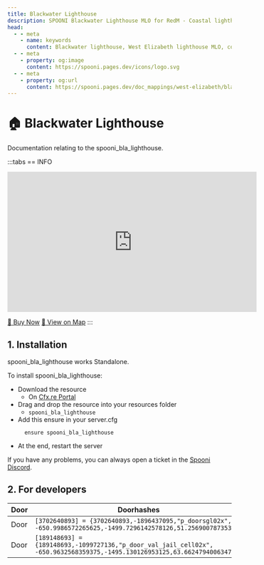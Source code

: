 ```yaml
---
title: Blackwater Lighthouse
description: SPOONI Blackwater Lighthouse MLO for RedM - Coastal lighthouse with keeper's quarters. Maritime landmark for Blackwater area roleplay in Red Dead Redemption 2 West Elizabeth.
head:
  - - meta
    - name: keywords
      content: Blackwater lighthouse, West Elizabeth lighthouse MLO, coastal landmark, lighthouse keeper, maritime building, RedM Blackwater, RDR2 West Elizabeth
  - - meta
    - property: og:image
      content: https://spooni.pages.dev/icons/logo.svg
  - - meta
    - property: og:url
      content: https://spooni.pages.dev/doc_mappings/west-elizabeth/blackwater/spooni_bla_lighthouse
---
```


# 🏠 Blackwater Lighthouse
Documentation relating to the spooni_bla_lighthouse.

:::tabs
== INFO
<iframe width="560" height="315" src="https://www.youtube.com/embed/4BxqYRXu5w8?si=vxwZQARVvHhW91mO" frameborder="0" allow="accelerometer; autoplay; clipboard-write; encrypted-media; gyroscope; picture-in-picture; web-share" referrerpolicy="strict-origin-when-cross-origin" allowfullscreen></iframe>

<a href="https://spooni-mapping.tebex.io/package/7010812" class="button-buy">🛒 Buy Now</a>
<a href="https://spooni.de/rdr2/?m=house170" class="button-map">📍 View on Map</a>
:::

## 1. Installation
spooni_bla_lighthouse works Standalone.  

To install spooni_bla_lighthouse:
- Download the resource
  - On [Cfx.re Portal](https://portal.cfx.re/)
- Drag and drop the resource into your resources folder
  - `spooni_bla_lighthouse`
- Add this ensure in your server.cfg
  ```
    ensure spooni_bla_lighthouse
  ```
- At the end, restart the server

If you have any problems, you can always open a ticket in the [Spooni Discord](https://discord.gg/spooni).

## 2. For developers

| Door                      | Doorhashes
|---------------------------|----------------------------------------------------------------------------------|
| Door                      | `[3702640893] = {3702640893,-1896437095,"p_doorsgl02x", -650.9986572265625,-1499.7296142578126,51.25690078735351}`
| Door                      | `[189148693] = {189148693,-1099727136,"p_door_val_jail_cell02x", -650.9632568359375,-1495.130126953125,63.66247940063476}`